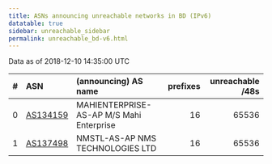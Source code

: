```yaml
---
title: ASNs announcing unreachable networks in BD (IPv6)
datatable: true
sidebar: unreachable_sidebar
permalink: unreachable_bd-v6.html
---
```


Data as of 2018-12-10 14:35:00 UTC


<div class="datatable-begin"></div>

|   # | ASN                                      | (announcing) AS name                     |   prefixes |   unreachable /48s |
|----:|:-----------------------------------------|:-----------------------------------------|-----------:|-------------------:|
|   0 | [AS134159](unreachable_AS134159-v6.html) | MAHIENTERPRISE-AS-AP M/S Mahi Enterprise |         16 |              65536 |
|   1 | [AS137498](unreachable_AS137498-v6.html) | NMSTL-AS-AP NMS TECHNOLOGIES LTD         |         16 |              65536 |

<div class="datatable-end"></div>